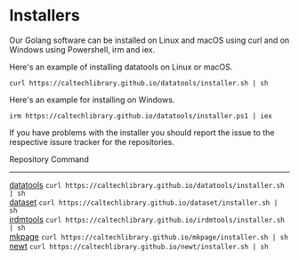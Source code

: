 
# Installers

Our Golang software can be installed on Linux and macOS using curl and on Windows using Powershell, irm and iex. 

Here's an example of installing datatools on Linux or macOS.

~~~shell
curl https://caltechlibrary.github.io/datatools/installer.sh | sh
~~~

Here's an example for installing on Windows.

~~~pwsh
irm https://caltechlibrary.github.io/datatools/installer.ps1 | iex
~~~

If you have problems with the installer you should report the issue to the respective issure tracker for the repositories.

Repository                                                         Command
----------------------------------------------------------------   --------------------------------------------------------------
[datatools](https://github.com/caltechlibrary/datatools/issues)    `curl https://caltechlibrary.github.io/datatools/installer.sh | sh`   
[dataset](https://github.com/caltechlibrary/dataset/issues)        `curl https://caltechlibrary.github.io/dataset/installer.sh | sh`   
[irdmtools](https://github.com/caltechlibrary/irdmtools/issues)    `curl https://caltechlibrary.github.io/irdmtools/installer.sh | sh`   
[mkpage](https://github.com/caltechlibrary/mkpage/issues)          `curl https://caltechlibrary.github.io/mkpage/installer.sh | sh`   
[newt](https://github.com/caltechlibrary/newt/issues)              `curl https://caltechlibrary.github.io/newt/installer.sh | sh`


